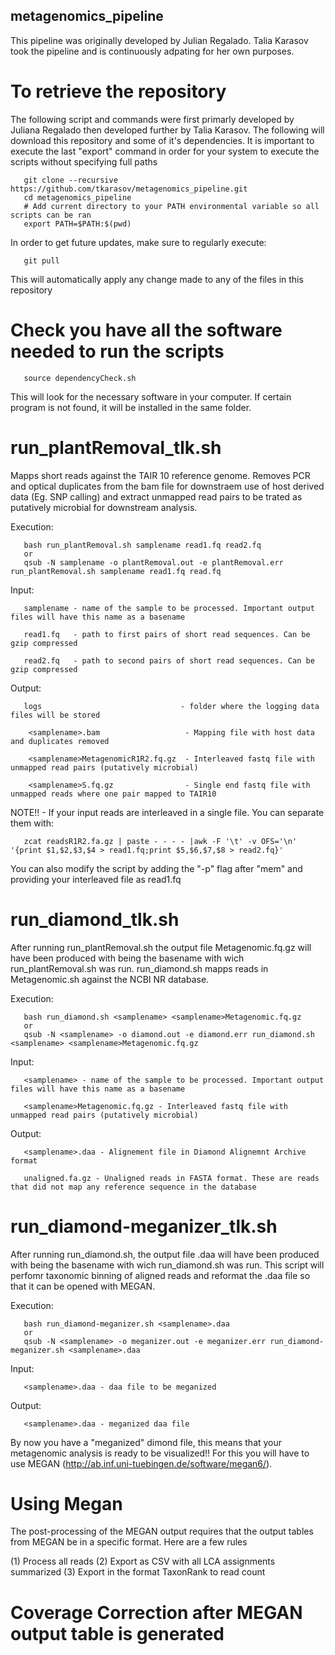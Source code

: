 ## metagenomics_pipeline
This pipeline was originally developed by Julian Regalado. Talia Karasov took the pipeline and is continuously adpating for her own purposes.

# To retrieve the repository
The following script and commands were first primarly developed by Juliana Regalado then developed further by Talia Karasov. The following will download this repository and some of it's dependencies. It is important to execute the last "export" command in order for your system to execute the scripts without specifying full paths 

       git clone --recursive https://github.com/tkarasov/metagenomics_pipeline.git
       cd metagenomics_pipeline
       # Add current directory to your PATH environmental variable so all scripts can be ran
       export PATH=$PATH:$(pwd)
In order to get future updates, make sure to regularly execute:

       git pull
       
This will automatically apply any change made to any of the files in this repository
       
# Check you have all the software needed to run the scripts

       source dependencyCheck.sh

This will look for the necessary software in your computer. If certain program is not found, it will be installed in the same folder.


# run_plantRemoval_tlk.sh

Mapps short reads against the TAIR 10 reference genome. Removes PCR and optical duplicates from the bam file for downstraem use of host derived data (Eg. SNP calling) and extract unmapped read pairs to be trated as putatively microbial for downstream analysis.

Execution:


       bash run_plantRemoval.sh samplename read1.fq read2.fq
       or
       qsub -N samplename -o plantRemoval.out -e plantRemoval.err run_plantRemoval.sh samplename read1.fq read.fq


Input: 

       samplename - name of the sample to be processed. Important output files will have this name as a basename
       
       read1.fq   - path to first pairs of short read sequences. Can be gzip compressed
       
       read2.fq   - path to second pairs of short read sequences. Can be gzip compressed
       
Output: 

       logs                               - folder where the logging data  files will be stored
        
        <samplename>.bam                   - Mapping file with host data and duplicates removed
        
        <samplename>MetagenomicR1R2.fq.gz  - Interleaved fastq file with unmapped read pairs (putatively microbial)
        
        <samplename>S.fq.gz                - Single end fastq file with unmapped reads where one pair mapped to TAIR10

NOTE!! - If your input reads are interleaved in a single file. You can separate them with:
       
       zcat readsR1R2.fa.gz | paste - - - - |awk -F '\t' -v OFS='\n' '{print $1,$2,$3,$4 > read1.fq;print $5,$6,$7,$8 > read2.fq}'
       
You can also modify the script by adding the "-p" flag after "mem" and providing your interleaved file as read1.fq

# run_diamond_tlk.sh
After running run_plantRemoval.sh the output file <samplename>Metagenomic.fq.gz will have been produced with <samplename> being the basename with wich run_plantRemoval.sh was run. run_diamond.sh mapps reads in <samplename>Metagenomic.sh against the NCBI NR database. 

Execution:

       bash run_diamond.sh <samplename> <samplename>Metagenomic.fq.gz
       or
       qsub -N <samplename> -o diamond.out -e diamond.err run_diamond.sh <samplename> <samplename>Metagenomic.fq.gz
       
Input:

       <samplename> - name of the sample to be processed. Important output files will have this name as a basename
       
       <samplename>Metagenomic.fq.gz - Interleaved fastq file with unmapped read pairs (putatively microbial)


Output:

       <samplename>.daa - Alignement file in Diamond Alignemnt Archive format

       unaligned.fa.gz - Unaligned reads in FASTA format. These are reads that did not map any reference sequence in the database


# run_diamond-meganizer_tlk.sh
After running run_diamond.sh, the output file <samplename>.daa will have been produced with <samplename> being the basename with wich run_diamond.sh was run. This script will perfomr taxonomic binning of aligned reads and reformat the .daa file so that it can be opened with MEGAN.
       
Execution:

       bash run_diamond-meganizer.sh <samplename>.daa
       or
       qsub -N <samplename> -o meganizer.out -e meganizer.err run_diamond-meganizer.sh <samplename>.daa
       
Input:

       <samplename>.daa - daa file to be meganized

Output:

       <samplename>.daa - meganized daa file
       
       
By now you have a "meganized" dimond file, this means that your metagenomic analysis is ready to be visualized!! For this you will have to use MEGAN (http://ab.inf.uni-tuebingen.de/software/megan6/). 

# Using Megan
The post-processing of the MEGAN output requires that the output tables from MEGAN be in a specific format. Here are a few rules

(1) Process all reads
(2) Export as CSV with all LCA assignments summarized
(3) Export in the format TaxonRank to read count

# Coverage Correction after MEGAN output table is generated
